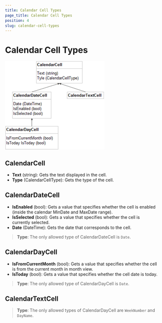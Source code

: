 ```yaml
---
title: Calendar Cell Types
page_title: Calendar Cell Types
position: 4
slug: calendar-cell-types
---
```


# Calendar Cell Types #

![Calendar Cell Types](images/calendar-cell-types-diagram.png "Calendar Cell Types")

## CalendarCell ##

- **Text** (string): Gets the text displayed in the cell.
- **Type** (CalendarCellType): Gets the type of the cell.

## CalendarDateCell ##

- **IsEnabled** (bool): Gets a value that specifies whether the cell is enabled (inside the calendar MinDate and MaxDate range).
- **IsSelected** (bool): Gets a value that specifies whether the cell is currently selected.
- **Date** (DateTime): Gets the date that corresponds to the cell.

>**Type**: The only allowed type of CalendarDateCell is `Date`.

## CalendarDayCell ##

- **IsFromCurrentMonth** (bool): Gets a value that specifies whether the cell is from the current month in month view.
- **IsToday** (bool): Gets a value that specifies whether the cell date is today.

>**Type**: The only allowed type of CalendarDayCell is `Date`.

## CalendarTextCell ##

>**Type**: The only allowed types of CalendarDayCell are `WeekNumber` and `DayName`.
